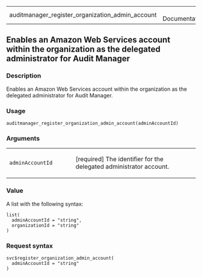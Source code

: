 <table style="width: 100%;">
<tbody>
<tr class="odd">
<td>auditmanager_register_organization_admin_account</td>
<td style="text-align: right;">R Documentation</td>
</tr>
</tbody>
</table>

## Enables an Amazon Web Services account within the organization as the delegated administrator for Audit Manager

### Description

Enables an Amazon Web Services account within the organization as the
delegated administrator for Audit Manager.

### Usage

    auditmanager_register_organization_admin_account(adminAccountId)

### Arguments

<table>
<colgroup>
<col style="width: 35%" />
<col style="width: 65%" />
</colgroup>
<tbody>
<tr class="odd">
<td><code
id="auditmanager_register_organization_admin_account_:_adminAccountId">adminAccountId</code></td>
<td><p>[required] The identifier for the delegated administrator
account.</p></td>
</tr>
</tbody>
</table>

### Value

A list with the following syntax:

    list(
      adminAccountId = "string",
      organizationId = "string"
    )

### Request syntax

    svc$register_organization_admin_account(
      adminAccountId = "string"
    )
